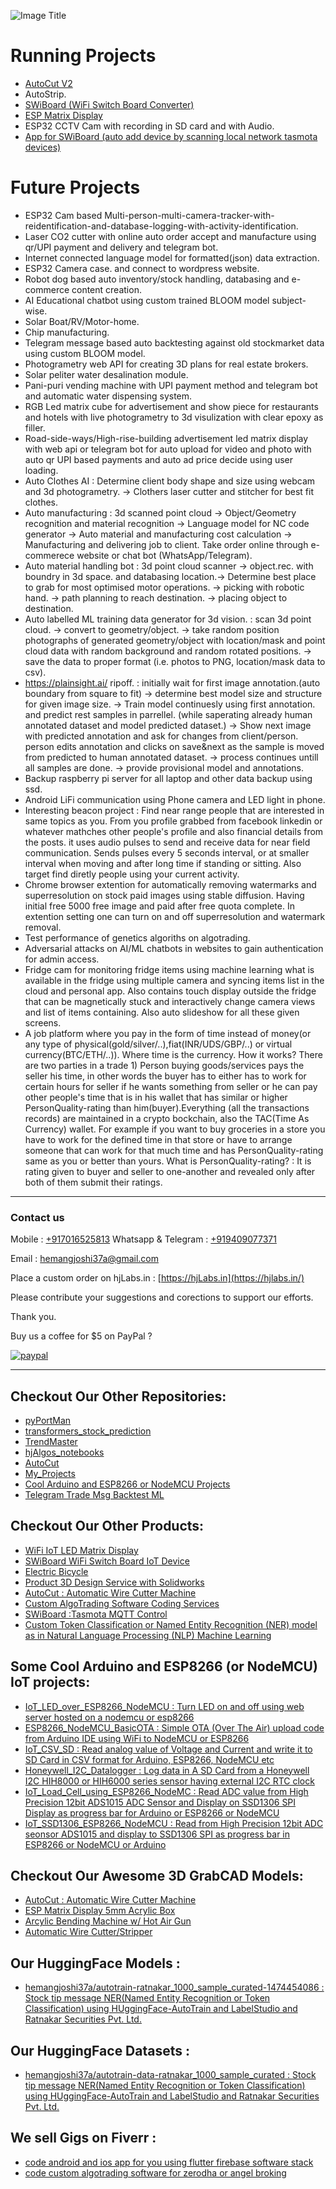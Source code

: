 ![](https://hjlabs.in/wp-content/uploads/2022/05/rainbow-text-1.png "Image Title")

# Running Projects 
- [AutoCut V2](https://github.com/hemangjoshi37a/AutoCut) 
- AutoStrip. 
- [SWiBoard (WiFi Switch Board Converter)](https://github.com/hemangjoshi37a/SWiBoard) 
- [ESP Matrix Display](https://hjlabs.in/product/wifi-iot-led-display)
- ESP32 CCTV Cam with recording in SD card and with Audio.
- [App for SWiBoard (auto add device by scanning local network tasmota devices)](https://github.com/hemangjoshi37a/SWiBoard)

# Future Projects 
- ESP32 Cam based Multi-person-multi-camera-tracker-with-reidentification-and-database-logging-with-activity-identification.
- Laser CO2 cutter with online auto order accept and manufacture using qr/UPI payment and delivery and telegram bot.
- Internet connected language model for formatted(json) data extraction.
- ESP32 Camera case. and connect to wordpress website.
- Robot dog based auto inventory/stock handling, databasing and e-commerce content creation.
- AI Educational chatbot using custom trained BLOOM model subject-wise.
- Solar Boat/RV/Motor-home.
- Chip manufacturing.
- Telegram message based auto backtesting against old stockmarket data using custom BLOOM model.
- Photogrametry web API for creating 3D plans for real estate brokers.
- Solar peliter water desalination module.
- Pani-puri vending machine with UPI payment method and telegram bot and automatic water dispensing system.
- RGB Led matrix cube for advertisement and show piece for restaurants and hotels with live photogrametry to 3d visulization with clear epoxy as filler.
- Road-side-ways/High-rise-building advertisement led matrix display with web api or telegram bot for auto upload for video and photo with auto qr UPI based payments and auto ad price decide using user loading.
- Auto Clothes AI : Determine client body shape and size using webcam and 3d photogrametry. -> Clothers laser cutter and stitcher for best fit clothes.
- Auto manufacturing : 3d scanned point cloud -> Object/Geometry recognition and material recognition -> Language model for NC code generator -> Auto material and manufacturing cost calculation -> Manufacturing and delivering job to client. Take order online through e-commerece website or chat bot (WhatsApp/Telegram).
- Auto material handling bot : 3d point cloud scanner -> object.rec. with boundry in 3d space. and databasing location.-> Determine best place to grab for most optimised motor operations. -> picking with robotic hand. -> path planning to reach destination. -> placing object to destination.
- Auto labelled ML training data generator for 3d vision. : scan 3d point cloud. -> convert to geometry/object. -> take random position photographs of generated geometry/object with location/mask and point cloud data with random background and random rotated positions. -> save the data to proper format (i.e. photos to PNG, location/mask data to csv).
- https://plainsight.ai/ ripoff. : initially wait for first image annotation.(auto boundary from square to fit) -> determine best model size and structure for given image size. -> Train model continuesly using first annotation. and predict rest samples in parrellel. (while saperating already human annotated dataset and model predicted dataset.) -> Show next image with predicted annotation and ask for changes from client/person. person edits annotation and clicks on save&next as the sample is moved from predicted to human annotated dataset. -> process continues untill all samples are done. -> provide provisional model and annotations.
- Backup raspberry pi server for all laptop and other data backup using ssd.
- Android LiFi communication using Phone camera and LED light in phone.
- Interesting beacon project : Find near range people that are interested in same topics as you. From you profile grabbed from facebook linkedin or whatever mathches other people's profile and also financial details from the posts. it uses audio pulses to send and receive data for near field communication. Sends pulses every 5 seconds interval, or at smaller interval when moving and after long time if standing or sitting. Also target find diretly people using your current activity.
- Chrome browser extention for automatically removing watermarks and superresolution on stock paid images using stable diffusion. Having initial free 5000 free image and paid after free quota complete. In extention setting one can turn on and off superresolution and watermark removal.
- Test performance of genetics algoriths on algotrading.
- Adversarial attacks on AI/ML chatbots in websites to gain authentication for admin access.
- Fridge cam for monitoring fridge items using machine learning what is available in the fridge using multiple camera and syncing items list in the cloud and personal app. Also contains touch display outside the fridge that can be magnetically stuck and interactively change camera views and list of items containing. Also auto slideshow for all these given screens.
- A job platform where you pay in the form of time instead of money(or any type of physical(gold/silver/..),fiat(INR/UDS/GBP/..) or virtual currency(BTC/ETH/..)). Where time is the currency. How it works? There are two parties in a trade 1) Person buying goods/services pays the seller his time, in other words the buyer has to either has to work for certain hours for seller if he wants something from seller or he can pay other people's time that is in his wallet that has similar or higher PersonQuality-rating than him(buyer).Everything (all the transactions records) are maintained in a crypto bockchain, also the TAC(Time As Currency) wallet. For example if you want to buy groceries in a store you have to work for the defined time in that store or have to arrange someone that can work for that much time and has PersonQuality-rating same as you or better than yours. What is PersonQuality-rating? : It is rating given to buyer and seller to one-another and revealed only after both of them submit their ratings. 


------------------------------------------------------------------------------

### Contact us

Mobile : [+917016525813](tel:+917016525813)
Whatsapp & Telegram : [+919409077371](tel:+919409077371)

Email : [hemangjoshi37a@gmail.com](mailto:hemangjoshi37a@gmail.com)

Place a custom order on hjLabs.in : [https://hjLabs.in](https://hjlabs.in/)

Please contribute your suggestions and corections to support our efforts.

Thank you.

Buy us a coffee for $5 on PayPal ?

[![paypal](https://www.paypalobjects.com/en_US/i/btn/btn_donateCC_LG.gif)](https://www.paypal.com/cgi-bin/webscr?cmd=_s-xclick&hosted_button_id=5JXC8VRCSUZWJ)

----------------------------------------------------------------------------------------

## Checkout Our Other Repositories:
- [pyPortMan](https://github.com/hemangjoshi37a/pyPortMan)
- [transformers_stock_prediction](https://github.com/hemangjoshi37a/transformers_stock_prediction)
- [TrendMaster](https://github.com/hemangjoshi37a/TrendMaster)
- [hjAlgos_notebooks](https://github.com/hemangjoshi37a/hjAlgos_notebooks)
- [AutoCut](https://github.com/hemangjoshi37a/AutoCut)
- [My_Projects](https://github.com/hemangjoshi37a/My_Projects)
- [Cool Arduino and ESP8266 or NodeMCU Projects](https://github.com/hemangjoshi37a/my_Arduino)
- [Telegram Trade Msg Backtest ML](https://github.com/hemangjoshi37a/TelegramTradeMsgBacktestML)

## Checkout Our Other Products:
- [WiFi IoT LED Matrix Display](https://hjlabs.in/product/wifi-iot-led-display)
- [SWiBoard WiFi Switch Board IoT Device](https://hjlabs.in/product/swiboard-wifi-switch-board-iot-device)
- [Electric Bicycle](https://hjlabs.in/product/electric-bicycle)
- [Product 3D Design Service with Solidworks](https://hjlabs.in/product/product-3d-design-with-solidworks/)
- [AutoCut : Automatic Wire Cutter Machine](https://hjlabs.in/product/automatic-wire-cutter-machine/)
- [Custom AlgoTrading Software Coding Services](https://hjlabs.in/product/custom-algotrading-software-for-zerodha-and-angel-w-source-code/)
- [SWiBoard :Tasmota MQTT Control](https://play.google.com/store/apps/details?id=in.hjlabs.swiboard)
- [Custom Token Classification or Named Entity Recognition (NER) model as in Natural Language Processing (NLP) Machine Learning](https://hjlabs.in/product/custom-token-classification-or-named-entity-recognition-ner-model-as-in-natural-language-processing-nlp-machine-learning/)

## Some Cool Arduino and ESP8266 (or NodeMCU) IoT projects:
- [IoT_LED_over_ESP8266_NodeMCU : Turn LED on and off using web server hosted on a nodemcu or esp8266](https://github.com/hemangjoshi37a/my_Arduino/tree/master/IoT_LED_over_ESP8266_NodeMCU)
- [ESP8266_NodeMCU_BasicOTA : Simple OTA (Over The Air) upload code from Arduino IDE using WiFi to NodeMCU or ESP8266](https://github.com/hemangjoshi37a/my_Arduino/tree/master/ESP8266_NodeMCU_BasicOTA)  
- [IoT_CSV_SD : Read analog value of Voltage and Current and write it to SD Card in CSV format for Arduino, ESP8266, NodeMCU etc](https://github.com/hemangjoshi37a/my_Arduino/tree/master/IoT_CSV_SD)  
- [Honeywell_I2C_Datalogger : Log data in A SD Card from a Honeywell I2C HIH8000 or HIH6000 series sensor having external I2C RTC clock](https://github.com/hemangjoshi37a/my_Arduino/tree/master/Honeywell_I2C_Datalogger)
- [IoT_Load_Cell_using_ESP8266_NodeMC : Read ADC value from High Precision 12bit ADS1015 ADC Sensor and Display on SSD1306 SPI Display as progress bar for Arduino or ESP8266 or NodeMCU](https://github.com/hemangjoshi37a/my_Arduino/tree/master/IoT_Load_Cell_using_ESP8266_NodeMC)
- [IoT_SSD1306_ESP8266_NodeMCU : Read from High Precision 12bit ADC seonsor ADS1015 and display to SSD1306 SPI as progress bar in ESP8266 or NodeMCU or Arduino](https://github.com/hemangjoshi37a/my_Arduino/tree/master/IoT_SSD1306_ESP8266_NodeMCU)  

## Checkout Our Awesome 3D GrabCAD Models:
- [AutoCut : Automatic Wire Cutter Machine](https://grabcad.com/library/automatic-wire-cutter-machine-1)
- [ESP Matrix Display 5mm Acrylic Box](https://grabcad.com/library/esp-matrix-display-5mm-acrylic-box-1)
- [Arcylic Bending Machine w/ Hot Air Gun](https://grabcad.com/library/arcylic-bending-machine-w-hot-air-gun-1)
- [Automatic Wire Cutter/Stripper](https://grabcad.com/library/automatic-wire-cutter-stripper-1)
## Our HuggingFace Models :
- [hemangjoshi37a/autotrain-ratnakar_1000_sample_curated-1474454086 : Stock tip message NER(Named Entity Recognition or Token Classification) using HUggingFace-AutoTrain and LabelStudio and Ratnakar Securities Pvt. Ltd.](https://huggingface.co/hemangjoshi37a/autotrain-ratnakar_1000_sample_curated-1474454086)

## Our HuggingFace Datasets :
- [hemangjoshi37a/autotrain-data-ratnakar_1000_sample_curated : Stock tip message NER(Named Entity Recognition or Token Classification) using HUggingFace-AutoTrain and LabelStudio and Ratnakar Securities Pvt. Ltd.](https://huggingface.co/datasets/hemangjoshi37a/autotrain-data-ratnakar_1000_sample_curated)

## We sell Gigs on Fiverr : 
- [code android and ios app for you using flutter firebase software stack](https://business.fiverr.com/share/3v14pr)
- [code custom algotrading software for zerodha or angel broking](https://business.fiverr.com/share/kzkvEy)

